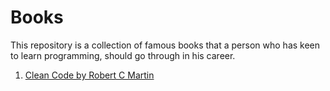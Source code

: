 # Books
This repository is a collection of famous books that a person who has keen to learn programming, should go through in his career.

1. [Clean Code by Robert C Martin]()
